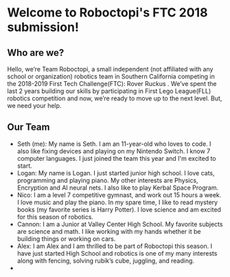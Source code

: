 # Welcome to Roboctopi's FTC 2018 submission!
## Who are we?
Hello, we’re Team Roboctopi, a small independent (not affiliated with any school or organization) robotics team in Southern California competing in the 2018-2019 First Tech Challenge(FTC): Rover Ruckus . We’ve spent the last 2 years building our skills by participating in First Lego League(FLL)  robotics competition and now, we’re ready to move up to the next level. But, we need your help.
## Our Team
* Seth (me): My name is Seth. I am an 11-year-old who loves to code. I also like fixing devices and playing on my Nintendo Switch. I know 7 computer languages. I just joined the team this year and I'm excited to start.
* Logan: My name is Logan. I just started junior high school. I love cats, programming and playing piano. My other interests are Physics, Encryption and AI neural nets. I also like to play Kerbal Space Program.
* Nico: I am a level 7 competitive gymnast, and work out 15 hours a week. I love music and play the piano. In my spare time, I like to read mystery books (my favorite series is Harry Potter). I love science and am excited for this season of robotics.
* Cannon: I am a Junior at Valley Center High School. My favorite subjects are science and math. I like working with my hands whether it be building things or working on cars.
* Alex: I am Alex and I am thrilled to be part of Roboctopi this season. I have just started High School and robotics is one of my many interests along with fencing, solving rubik’s cube, juggling, and reading.
* 
